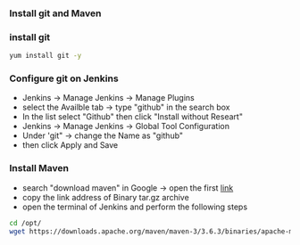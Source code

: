 ### Install git and Maven

### install git 
``` bash 
yum install git -y
```
### Configure git on Jenkins
* Jenkins -> Manage Jenkins -> Manage Plugins
* select the Availble tab -> type "github" in the search box
* In the list select "Github" then click "Install without Researt"
* Jenkins -> Manage Jenkins -> Global Tool Configuration
* Under 'git" -> change the Name as "github" 
* then click Apply and Save
### Install Maven
* search "download maven" in Google -> open the first [link](https://maven.apache.org/download.cgi)
* copy the link address of Binary tar.gz archive
* open the terminal of Jenkins and perform the following steps
``` bash
cd /opt/
wget https://downloads.apache.org/maven/maven-3/3.6.3/binaries/apache-maven-3.6.3-bin.tar.gz
```
